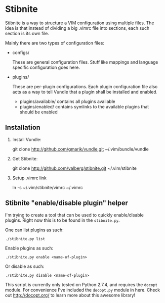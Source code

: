 Stibnite
========

Stibnite is a way to structure a VIM configuration using multiple files. The
idea is that instead of dividing a big .vimrc file into sections, each such
section is its own file.

Mainly there are two types of configuration files:

- configs/

    These are general configuration files. Stuff like mappings and language
    specific configuration goes here.

- plugins/

    These are per-plugin configurations. Each plugin configuration file also
    acts as a way to tell Vundle that a plugin shall be installed and enabled.

    - plugins/available/ contains all plugins available
    - plugins/enabled/ contains symlinks to the available plugins that should
      be enabled


Installation
------------

1. Install Vundle:

    git clone http://github.com/gmarik/vundle.git ~/.vim/bundle/vundle

2. Get Stibnite:

    git clone http://github.com/valberg/stibnite.git ~/.vim/stibnite

3. Setup .vimrc link

    ln -s ~/.vim/stibnite/vimrc ~/.vimrc


Stibnite "enable/disable plugin" helper
---------------------------------------

I'm trying to create a tool that can be used to quickly enable/disable plugins.
Right now this is to be found in the `stibnite.py`.

One can list plugins as such:

    ./stibnite.py list

Enable plugins as such:

    ./stibnite.py enable <name-of-plugin>

Or disable as such:

    ./stibnite.py disable <name-of-plugin>

This script is currently only tested on Python 2.7.4, and requires the
`docopt` module. For convenience I've included the `docopt.py` module in here.
Check out http://docopt.org/ to learn more about this awesome library!
